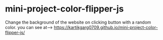 # mini-project-color-flipper-js
 
Change the background of the website on clicking button with a random color.
you can see at-->
https://kartikgarg0709.github.io/mini-project-color-flipper-js/
